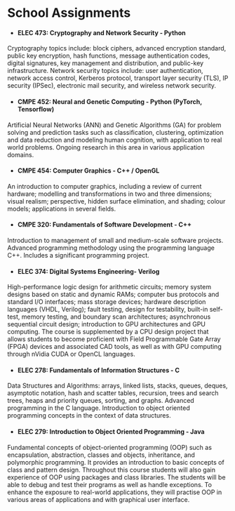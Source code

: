 # School Assignments

* #### ELEC 473: Cryptography and Network Security - Python
Cryptography topics include: block ciphers, advanced encryption standard, public key encryption, hash functions, message authentication codes, digital signatures, key management and distribution, and public-key infrastructure. Network security topics include: user authentication, network access control, Kerberos protocol, transport layer security (TLS), IP security (IPSec), electronic mail security, and wireless network security.

* #### CMPE 452: Neural and Genetic Computing - Python (PyTorch, Tensorflow)
Artificial Neural Networks (ANN) and Genetic Algorithms (GA) for problem solving and prediction tasks such as classification, clustering, optimization and data reduction and modeling human cognition, with application to real world problems. Ongoing research in this area in various application domains.

* #### CMPE 454: Computer Graphics - C++ / OpenGL
An introduction to computer graphics, including a review of current hardware; modelling and transformations in two and three dimensions; visual realism; perspective, hidden surface elimination, and shading; colour models; applications in several fields.

* #### CMPE 320: Fundamentals of Software Development - C++
Introduction to management of small and medium-scale software projects. Advanced programming methodology using the programming language C++. Includes a significant programming project.

* #### ELEC 374: Digital Systems Engineering- Verilog
High-performance logic design for arithmetic circuits; memory system designs based on static and dynamic RAMs; computer bus protocols and standard I/O interfaces; mass storage devices; hardware description languages (VHDL, Verilog); fault testing, design for testability, built-in self-test, memory testing, and boundary scan architectures; asynchronous sequential circuit design; introduction to GPU architectures and GPU computing. The course is supplemented by a CPU design project that allows students to become proficient with Field Programmable Gate Array (FPGA) devices and associated CAD tools, as well as with GPU computing through nVidia CUDA or OpenCL languages.

* #### ELEC 278: Fundamentals of Information Structures - C
Data Structures and Algorithms: arrays, linked lists, stacks, queues, deques, asymptotic notation, hash and scatter tables, recursion, trees and search trees, heaps and priority queues, sorting, and graphs. Advanced programming in the C language. Introduction to object oriented programming concepts in the context of data structures.

* #### ELEC 279: Introduction to Object Oriented Programming - Java
Fundamental concepts of object-oriented programming (OOP) such as encapsulation, abstraction, classes and objects, inheritance, and polymorphic programming. It provides an introduction to basic concepts of class and pattern design. Throughout this course students will also gain experience of OOP using packages and class libraries. The students will be able to debug and test their programs as well as handle exceptions. To enhance the exposure to real-world applications, they will practise OOP in various areas of applications and with graphical user interface. 







